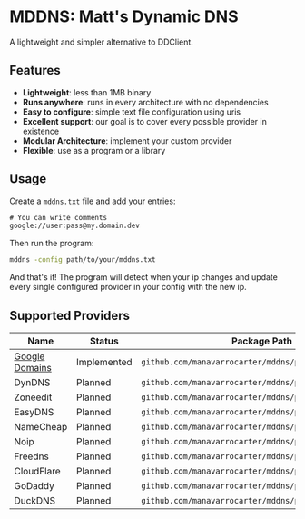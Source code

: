 MDDNS: Matt's Dynamic DNS
=========================

A lightweight and simpler alternative to DDClient.

## Features

- **Lightweight**: less than 1MB binary
- **Runs anywhere**: runs in every architecture with no dependencies
- **Easy to configure**: simple text file configuration using uris
- **Excellent support**: our goal is to cover every possible provider in existence
- **Modular Architecture**: implement your custom provider
- **Flexible**: use as a program or a library

## Usage 

Create a `mddns.txt` file and add your entries:

```txt
# You can write comments
google://user:pass@my.domain.dev
```

Then run the program:

```bash
mddns -config path/to/your/mddns.txt
```

And that's it! The program will detect when your ip changes and update every single configured provider in your
config with the new ip.

## Supported Providers

| Name                     | Status      | Package Path                                           | Example Config                    |
|--------------------------|-------------|--------------------------------------------------------|-----------------------------------|
| [Google Domains][google] | Implemented | `github.com/manavarrocarter/mddns/provider/google`     | `google://user:pass@hostname.com` |
| DynDNS                   | Planned     | `github.com/manavarrocarter/mddns/provider/dyndns`     | `dyndns://`                       |
| Zoneedit                 | Planned     | `github.com/manavarrocarter/mddns/provider/zoneedit`   | `zoneedit://`                     |
| EasyDNS                  | Planned     | `github.com/manavarrocarter/mddns/provider/easydns`    | `easydns://`                      |
| NameCheap                | Planned     | `github.com/manavarrocarter/mddns/provider/namecheap`  | `namecheap://`                    |
| Noip                     | Planned     | `github.com/manavarrocarter/mddns/provider/noip`       | `noip://`                         |
| Freedns                  | Planned     | `github.com/manavarrocarter/mddns/provider/freedns`    | `freedns://`                      |
| CloudFlare               | Planned     | `github.com/manavarrocarter/mddns/provider/cloudflare` | `cloudflare://`                   |
| GoDaddy                  | Planned     | `github.com/manavarrocarter/mddns/provider/godaddy`    | `godaddy://`                      |
| DuckDNS                  | Planned     | `github.com/manavarrocarter/mddns/provider/duckdns`    | `duckdns://`                      |

[google]: https://support.google.com/domains/answer/6147083?authuser=0&hl=en-GB#zippy=%2Cuse-the-api-to-update-your-dynamic-dns-record